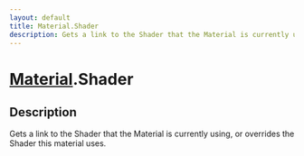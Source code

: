 ```yaml
---
layout: default
title: Material.Shader
description: Gets a link to the Shader that the Material is currently using, or overrides the Shader this material uses.
---
```

# [Material]({{site.url}}/Pages/Reference/Material.html).Shader

## Description
Gets a link to the Shader that the Material is currently
using, or overrides the Shader this material uses.

